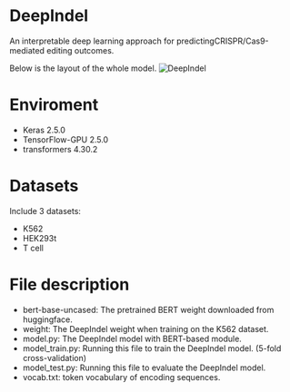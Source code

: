 # DeepIndel
An interpretable deep learning approach for predictingCRISPR/Cas9-mediated editing outcomes.

Below is the layout of the whole model.
![DeepIndel](https://github.com/user-attachments/assets/0c219c17-4f4d-4106-947e-fdbafc88101b)
# Enviroment
* Keras 2.5.0
* TensorFlow-GPU 2.5.0
* transformers 4.30.2
# Datasets
Include 3 datasets:
* K562
* HEK293t
* T cell
# File description
* bert-base-uncased: The pretrained BERT weight downloaded from huggingface.
* weight: The DeepIndel weight when training on the K562 dataset.
* model.py: The DeepIndel model with BERT-based module.
* model_train.py: Running this file to train the DeepIndel model. (5-fold cross-validation)
* model_test.py: Running this file to evaluate the DeepIndel model.
* vocab.txt: token vocabulary of encoding sequences.

